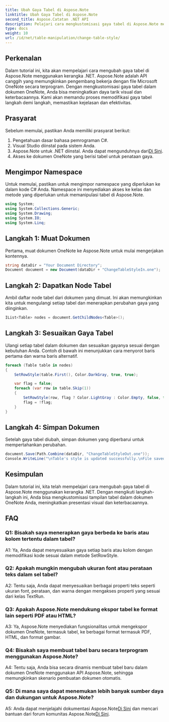 ```yaml
---
title: Ubah Gaya Tabel di Aspose.Note
linktitle: Ubah Gaya Tabel di Aspose.Note
second_title: Aspose.Catatan .NET API
description: Pelajari cara mengkustomisasi gaya tabel di Aspose.Note menggunakan C#. Ubah warna, font, dan lainnya untuk menyempurnakan presentasi dokumen.
type: docs
weight: 10
url: /id/net/table-manipulation/change-table-style/
---
```

## Perkenalan

Dalam tutorial ini, kita akan mempelajari cara mengubah gaya tabel di Aspose.Note menggunakan kerangka .NET. Aspose.Note adalah API canggih yang memungkinkan pengembang bekerja dengan file Microsoft OneNote secara terprogram. Dengan mengkustomisasi gaya tabel dalam dokumen OneNote, Anda bisa meningkatkan daya tarik visual dan keterbacaannya. Kami akan memandu proses memodifikasi gaya tabel langkah demi langkah, memastikan kejelasan dan efektivitas.

## Prasyarat

Sebelum memulai, pastikan Anda memiliki prasyarat berikut:
1. Pengetahuan dasar bahasa pemrograman C#.
2. Visual Studio diinstal pada sistem Anda.
3.  Aspose.Note untuk .NET diinstal. Anda dapat mengunduhnya dari[Di Sini](https://releases.aspose.com/note/net/).
4. Akses ke dokumen OneNote yang berisi tabel untuk penataan gaya.

## Mengimpor Namespace

Untuk memulai, pastikan untuk mengimpor namespace yang diperlukan ke dalam kode C# Anda. Namespace ini menyediakan akses ke kelas dan metode yang diperlukan untuk memanipulasi tabel di Aspose.Note.
```csharp
using System;
using System.Collections.Generic;
using System.Drawing;
using System.IO;
using System.Linq;
```

## Langkah 1: Muat Dokumen

Pertama, muat dokumen OneNote ke Aspose.Note untuk mulai mengerjakan kontennya.
```csharp
string dataDir = "Your Document Directory";
Document document = new Document(dataDir + "ChangeTableStyleIn.one");
```

## Langkah 2: Dapatkan Node Tabel

Ambil daftar node tabel dari dokumen yang dimuat. Ini akan memungkinkan kita untuk mengulangi setiap tabel dan menerapkan perubahan gaya yang diinginkan.
```csharp
IList<Table> nodes = document.GetChildNodes<Table>();
```

## Langkah 3: Sesuaikan Gaya Tabel

Ulangi setiap tabel dalam dokumen dan sesuaikan gayanya sesuai dengan kebutuhan Anda. Contoh di bawah ini menunjukkan cara menyorot baris pertama dan warna baris alternatif.
```csharp
foreach (Table table in nodes)
{
    SetRowStyle(table.First(), Color.DarkGray, true, true);

    var flag = false;
    foreach (var row in table.Skip(1))
    {
        SetRowStyle(row, flag ? Color.LightGray : Color.Empty, false, false);
        flag = !flag;
    }
}
```

## Langkah 4: Simpan Dokumen

Setelah gaya tabel diubah, simpan dokumen yang diperbarui untuk mempertahankan perubahan.
```csharp
document.Save(Path.Combine(dataDir, "ChangeTableStyleOut.one"));
Console.WriteLine("\nTable's style is updated successfully.\nFile saved at " + dataDir);
```

## Kesimpulan

Dalam tutorial ini, kita telah mempelajari cara mengubah gaya tabel di Aspose.Note menggunakan kerangka .NET. Dengan mengikuti langkah-langkah ini, Anda bisa mengkustomisasi tampilan tabel dalam dokumen OneNote Anda, meningkatkan presentasi visual dan keterbacaannya.

## FAQ

### Q1: Bisakah saya menerapkan gaya berbeda ke baris atau kolom tertentu dalam tabel?

A1: Ya, Anda dapat menyesuaikan gaya setiap baris atau kolom dengan memodifikasi kode sesuai dalam metode SetRowStyle.
  
### Q2: Apakah mungkin mengubah ukuran font atau perataan teks dalam sel tabel?

A2: Tentu saja, Anda dapat menyesuaikan berbagai properti teks seperti ukuran font, perataan, dan warna dengan mengakses properti yang sesuai dari kelas TextRun.

### Q3: Apakah Aspose.Note mendukung ekspor tabel ke format lain seperti PDF atau HTML?

A3: Ya, Aspose.Note menyediakan fungsionalitas untuk mengekspor dokumen OneNote, termasuk tabel, ke berbagai format termasuk PDF, HTML, dan format gambar.

### Q4: Bisakah saya membuat tabel baru secara terprogram menggunakan Aspose.Note?

A4: Tentu saja, Anda bisa secara dinamis membuat tabel baru dalam dokumen OneNote menggunakan API Aspose.Note, sehingga memungkinkan skenario pembuatan dokumen otomatis.

### Q5: Di mana saya dapat menemukan lebih banyak sumber daya dan dukungan untuk Aspose.Note?

 A5: Anda dapat menjelajahi dokumentasi Aspose.Note[Di Sini](https://reference.aspose.com/note/net/) dan mencari bantuan dari forum komunitas Aspose.Note[Di Sini](https://forum.aspose.com/c/note/28).
